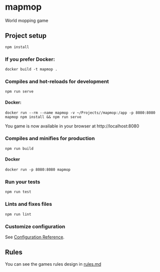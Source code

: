 # mapmop
World mopping game

## Project setup
```
npm install
```

### If you prefer Docker:
```
docker build -t mapmop .
```

### Compiles and hot-reloads for development
```
npm run serve
```

#### Docker:
```
docker run --rm --name mapmop -v ~/Projects//mapmop:/app -p 8080:8080 mapmop npm install && npm run serve 
```

You game is now available in your browser at http://localhost:8080

### Compiles and minifies for production
```
npm run build
```

#### Docker
```
docker run -p 8080:8080 mapmop
```

### Run your tests
```
npm run test
```

### Lints and fixes files
```
npm run lint
```

### Customize configuration
See [Configuration Reference](https://cli.vuejs.org/config/).

## Rules
You can see the games rules design in [rules.md](rules.md)
